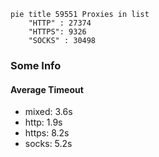 
```mermaid
pie title 59551 Proxies in list
    "HTTP" : 27374
    "HTTPS": 9326
    "SOCKS" : 30498
```

### Some Info
#### Average Timeout

- mixed: 3.6s
- http: 1.9s
- https: 8.2s
- socks: 5.2s